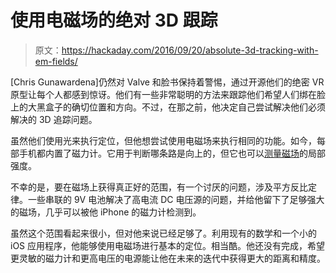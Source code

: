 # 使用电磁场的绝对 3D 跟踪

> 原文：<https://hackaday.com/2016/09/20/absolute-3d-tracking-with-em-fields/>

[Chris Gunawardena]仍然对 Valve 和脸书保持着警惕，通过开源他们的绝密 VR 原型让每个人都感到惊讶。他们有一些非常聪明的方法来跟踪他们希望人们绑在脸上的大黑盒子的确切位置和方向。不过，在那之前，他决定自己尝试解决他们必须解决的 3D 追踪问题。

虽然他们使用光来执行定位，但他想尝试使用电磁场来执行相同的功能。如今，每部手机都内置了磁力计。它用于判断哪条路是向上的，但它也可以[测量磁场](http://hackaday.com/2016/06/17/hackaday-prize-entry-visualizing-magnetic-fields/)的局部强度。

不幸的是，要在磁场上获得真正好的范围，有一个讨厌的问题，涉及平方反比定律。一些串联的 9V 电池解决了高电流 DC 电压源的问题，并给他留下了足够强大的磁场，几乎可以被他 iPhone 的磁力计检测到。

虽然这个范围看起来很小，但对他来说已经足够了。利用现有的数学和一个小的 iOS 应用程序，他能够使用电磁场进行基本的定位。相当酷。他还没有完成，希望更灵敏的磁力计和更高电压的电源能让他在未来的迭代中获得更大的距离和精度。